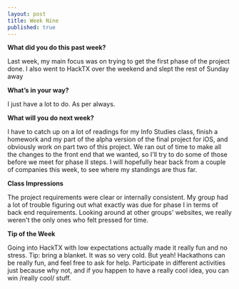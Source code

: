 ```yaml
---
layout: post
title: Week Nine
published: true
---
```

**What did you do this past week?**

Last week, my main focus was on trying to get the first phase of the project done. I also went to HackTX over the weekend and slept the rest of Sunday away

**What’s in your way?**

I just have a lot to do. As per always. 

**What will you do next week?**

I have to catch up on a lot of readings for my Info Studies class, finish a homework and my part of the alpha version of the final project for iOS, and obviously work on part two of this project. We ran out of time to make all the changes to the front end that we wanted, so I'll try to do some of those before we meet for phase II steps. I will hopefully hear back from a couple of companies this week, to see where my standings are thus far. 

**Class Impressions**

The project requirements were clear or internally consistent. My group had a lot of trouble figuring out what exactly was due for phase I in terms of back end requirements. Looking around at other groups' websites, we really weren't the only ones who felt pressed for time. 

**Tip of the Week**

Going into HackTX with low expectations actually made it really fun and no stress. Tip: bring a blanket. It was so very cold. 
But yeah! Hackathons can be really fun, and feel free to ask for help. Participate in different activities just because why not, and if you happen to have a really cool idea, you can win /really cool/ stuff.
